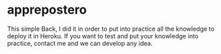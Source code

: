 # apprepostero
This simple Back, I did it in order to put into practice all the knowledge to deploy it in Heroku.
If you want to test and put your knowledge into practice, contact me and we can develop any idea.
